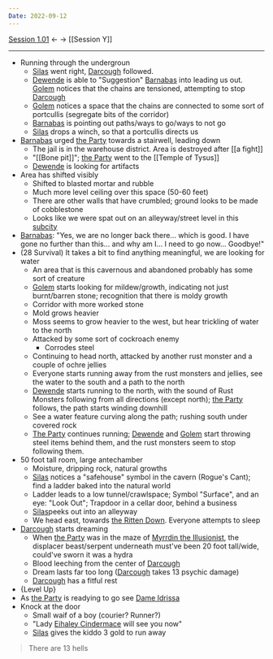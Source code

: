 ```yaml
---
Date: 2022-09-12
---
```


[Session 1.01](../Campaign/Session%201.01.md) <- -> [[Session Y]]

---

* Running through the undergroun
	* [Silas](../Entities/Player%20Characters/Silas%20Clarke.md) went right, [Darcough](../Entities/Player%20Characters/Darcough%20Damar.md) followed.
	* [Dewende](../Entities/Player%20Characters/Dewende%20Merigar.md) is able to "Suggestion" [Barnabas](../Entities/Non-player%20Charatcters/Barnabas.md) into leading us out. [Golem](../Entities/Player%20Characters/Golem.md) notices that the chains are tensioned, attempting to stop [Darcough](../Entities/Player%20Characters/Darcough%20Damar.md)
	* [Golem](../Entities/Player%20Characters/Golem.md) notices a space that the chains are connected to some sort of portcullis (segregate bits of the corridor)
	* [Barnabas](../Entities/Non-player%20Charatcters/Barnabas.md) is pointing out paths/ways to go/ways to not go
	* [Silas](../Entities/Player%20Characters/Silas%20Clarke.md) drops a winch, so that a portcullis directs us
* [Barnabas](../Entities/Non-player%20Charatcters/Barnabas.md) urged [the Party](../Entities/Player%20Characters/The%20Party.md) towards a stairwell, leading down
	* The jail is in the warehouse district. Area is destroyed after [[a fight]]
	* "[[Bone pit]]"; [the Party](../Entities/Player%20Characters/The%20Party.md) went to the [[Temple of Tysus]]
	* [Dewende](../Entities/Player%20Characters/Dewende%20Merigar.md) is looking for artifacts
* Area has shifted visibly
	* Shifted to blasted mortar and rubble
	* Much more level ceiling over this space (50-60 feet)
	* There are other walls that have crumbled; ground looks to be made of cobblestone
	* Looks like we were spat out on an alleyway/street level in this [subcity](../Locations/Adosa/Cleoro's%20Undercity.md)
* [Barnabas](../Entities/Non-player%20Charatcters/Barnabas.md): "Yes, we are no longer back there... which is good. I have gone no further than this... and why am I... I need to go now... Goodbye!"
* (28 Survival) It takes a bit to find anything meaningful, we are looking for water
	* An area that is this cavernous and abandoned probably has some sort of creature 
	* [Golem](../Entities/Player%20Characters/Golem.md) starts looking for mildew/growth, indicating not just burnt/barren stone; recognition that there is moldy growth
	* Corridor with more worked stone
	* Mold grows heavier
	* Moss seems to grow heavier to the west, but hear trickling of water to the north
	* Attacked by some sort of cockroach enemy
		* Corrodes steel
	* Continuing to head north, attacked by another rust monster and a couple of ochre jellies
	* Everyone starts running away from the rust monsters and jellies, see the water to the south and a path to the north
	* [Dewende](../Entities/Player%20Characters/Dewende%20Merigar.md) starts running to the north, with the sound of Rust Monsters following from all directions (except north); [the Party](../Entities/Player%20Characters/The%20Party.md) follows, the path starts winding downhill
	* See a water feature curving along the path; rushing south under covered rock
	* [The Party](../Entities/Player%20Characters/The%20Party.md) continues running; [Dewende](../Entities/Player%20Characters/Dewende%20Merigar.md) and [Golem](../Entities/Player%20Characters/Golem.md) start throwing steel items behind them, and the rust monsters seem to stop following them.
* 50 foot tall room, large antechamber
	* Moisture, dripping rock, natural growths
	* [Silas](../Entities/Player%20Characters/Silas%20Clarke.md) notices a "safehouse" symbol in the cavern (Rogue's Cant); find a ladder baked into the natural world
	* Ladder leads to a low tunnel/crawlspace; Symbol "Surface", and an eye: "Look Out"; Trapdoor in a cellar door, behind a business
	* [Silas](../Entities/Player%20Characters/Silas%20Clarke.md)peeks out into an alleyway
	* We head east, towards [the Ritten Down](../Locations/Adosa/The%20Ritten%20Down.md). Everyone attempts to sleep
* [Darcough](../Entities/Player%20Characters/Darcough%20Damar.md) starts dreaming
	* When [the Party](../Entities/Player%20Characters/The%20Party.md) was in the maze of [Myrrdin the Illusionist](../Entities/Non-player%20Charatcters/Myrrdin%20the%20Illusionist.md), the displacer beast/serpent underneath must've been 20 foot tall/wide, could've sworn it was a hydra
	* Blood leeching from the center of [Darcough](../Entities/Player%20Characters/Darcough%20Damar.md)
	* Dream lasts far too long ([Darcough](../Entities/Player%20Characters/Darcough%20Damar.md) takes 13 psychic damage)
	* [Darcough](../Entities/Player%20Characters/Darcough%20Damar.md) has a fitful rest
* {Level Up}
* As [the Party](../Entities/Player%20Characters/The%20Party.md) is readying to go see [Dame Idrissa](../Entities/Non-player%20Charatcters/Idrissa.md)
* Knock at the door
	* Small waif of a boy (courier? Runner?)
	* "Lady [Eihaley Cindermace](../Entities/Non-player%20Charatcters/Eihaley%20Cindermace.md) will see you now"
	* [Silas](../Entities/Player%20Characters/Silas%20Clarke.md) gives the kiddo 3 gold to run away
> There are 13 hells
